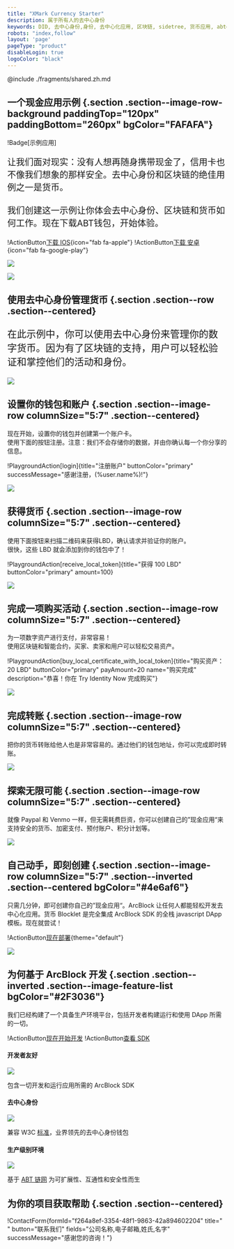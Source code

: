 ```yaml
---
title: "XMark Currency Starter"
description: 属于所有人的去中心身份
keywords: DID, 去中心身份,身份, 去中心化应用, 区块链, sidetree, 货币应用, abtdid, abt
robots: "index,follow"
layout: 'page'
pageType: "product"
disableLogin: true
logoColor: "black"
---
```


@include ./fragments/shared.zh.md

## 一个现金应用示例 {.section .section--image-row-background paddingTop="120px" paddingBottom="260px" bgColor="FAFAFA"}

!Badge[示例应用]

<p style="font-size: 20px;">让我们面对现实：没有人想再随身携带现金了，信用卡也不像我们想象的那样安全。去中心身份和区块链的绝佳用例之一是货币。<br><br>我们创建这一示例让你体会去中心身份、区块链和货币如何工作。现在下载ABT钱包，开始体验。</p>

!ActionButton[下载 IOS](https://itunes.apple.com/app/id1460083542){icon="fab fa-apple"}
!ActionButton[下载 安卓](https://play.google.com/store/apps/details?id=com.arcblock.wallet.app.product){icon="fab fa-google-play"}

![](./images/bg_blank.jpg)

![](./images/header-illustration-1.png)

## 使用去中心身份管理货币 {.section .section--row .section--centered}

<p style="font-size: 22px;">在此示例中，你可以使用去中心身份来管理你的数字货币。因为有了区块链的支持，用户可以轻松验证和掌控他们的活动和身份。</p>

![](./images/map_currency.png)

## 设置你的钱包和账户 {.section .section--image-row columnSize="5:7" .section--centered}

现在开始，设置你的钱包并创建第一个账户卡。<br>使用下面的按钮注册。注意：我们不会存储你的数据，并由你确认每一个你分享的信息。

!PlaygroundAction[login]{title="注册账户" buttonColor="primary" successMessage="感谢注册，(%user.name%)!"}

![](./images/mobile-screen-1.png)

## 获得货币 {.section .section--image-row columnSize="5:7" .section--centered}

使用下面按钮来扫描二维码来获得LBD，确认请求并验证你的账户。<br>很快，这些 LBD 就会添加到你的钱包中了！

!PlaygroundAction[receive_local_token]{title="获得 100 LBD" buttonColor="primary" amount=100}

![](./images/mobile-screen-2.png)

## 完成一项购买活动 {.section .section--image-row columnSize="5:7" .section--centered}

为一项数字资产进行支付，非常容易！<br>使用区块链和智能合约，买家、卖家和用户可以轻松交易资产。

!PlaygroundAction[buy_local_certificate_with_local_token]{title="购买资产：20 LBD" buttonColor="primary" payAmount=20 name="购买完成" description="恭喜！你在 Try Identity Now 完成购买"}

![](./images/mobile-screen-3.png)

## 完成转账 {.section .section--image-row columnSize="5:7" .section--centered}

把你的货币转账给他人也是非常容易的。通过他们的钱包地址，你可以完成即时转账。

![](./images/mobile-screen-7.png)

## 探索无限可能 {.section .section--image-row columnSize="5:7" .section--centered}

就像 Paypal 和 Venmo 一样，但无需耗费巨资，你可以创建自己的”现金应用“来支持安全的货币、加密支付、预付账户、积分计划等。

![](./images/mobile-screen-sample.png)

## 自己动手，即刻创建 {.section .section--image-row columnSize="5:7" .section--inverted .section--centered bgColor="#4e6af6"}

只需几分钟，即可创建你自己的”现金应用“。ArcBlock 让任何人都能轻松开发去中心化应用。货币 Blocklet 是完全集成 ArcBlock SDK 的全栈 javascript DApp 模板。现在就尝试！

!ActionButton[现在部署](https://blocklet.arcblock.io/blocklets/starter/forge-currency-starter){theme="default"}

![](./images/currency-blocklet.png)

## 为何基于 ArcBlock 开发  {.section .section--inverted .section--image-feature-list bgColor="#2F3036"}

我们已经构建了一个具备生产环境平台，包括开发者构建运行和使用 DApp 所需的一切。

!ActionButton[现在开始开发](https://blocklet.arcblock.io/blocklets/starter/forge-currency-starter)
!ActionButton[查看 SDK](https://www.arcblock.io/zh/forge-sdk)

#### 开发者友好

![](./images/icons8-github.svg)

包含一切开发和运行应用所需的 ArcBlock SDK

#### 去中心身份

![](./images/icons8-badge.svg)

兼容 W3C [标准](https://arcblock.github.io/abt-did-spec/)，业界领先的去中心身份钱包

#### 生产级别环境

![](./images/icons8-robot.svg)

基于 [ABT 链网](https://www.abtnetwork.io) 为可扩展性、互通性和安全性而生

## 为你的项目获取帮助 {.section .section--centered}

!ContactForm[](){formId="f264a8ef-3354-48f1-9863-42a894602204" title=" " button="联系我们" fields="公司名称,电子邮箱,姓氏,名字" successMessage="感谢您的咨询！"}
